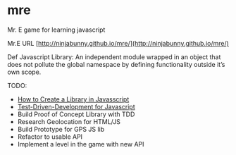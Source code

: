 # mre
Mr. E game for learning javascript

Mr.E URL [http://ninjabunny.github.io/mre/](http://ninjabunny.github.io/mre/)

Def Javascript Library: An independent module wrapped in an object that does not pollute the global namespace by defining functionality outside it’s own scope.

TODO:
* [How to Create a Library in Javasscript](http://code.tutsplus.com/tutorials/build-your-first-javascript-library--net-26796)
* [Test-Driven-Development for Javascript](http://www.letscodejavascript.com/)
* Build Proof of Concept Library with TDD
* Research Geolocation for HTML/JS
* Build Prototype for GPS JS lib
* Refactor to usable API
* Implement a level in the game with new API

